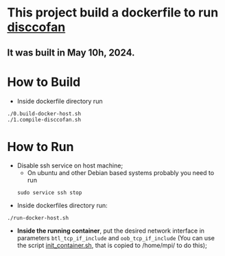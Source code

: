 # This project build a dockerfile to run [disccofan](https://github.com/sgazagnes/disccofan)
## It was built in May 10h, 2024.

# How to Build

- Inside dockerfile directory run
```
./0.build-docker-host.sh
./1.compile-disccofan.sh
```

# How to Run

- Disable ssh service on host machine;
    + On ubuntu and other Debian based systems probably you need to run
    ```
    sudo service ssh stop
    ```
- Inside dockerfiles directory run:
```
./run-docker-host.sh
```
- **Inside the running container**, put the desired network interface in parameters `btl_tcp_if_include` and `oob_tcp_if_include` (You can use the script [init_container.sh](https://github.com/niltonlqjr/docker-disccofan/blob/main/scripts/init_container.sh), that is copied to /home/mpi/ to do this);